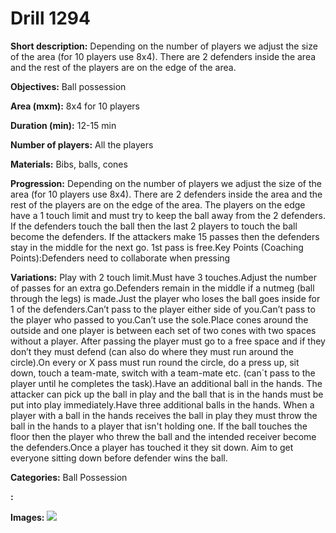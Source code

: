 # Drill 1294

**Short description:**
Depending on the number of players we adjust the size of the area (for 10 players use 8x4). There are 2 defenders inside the area and the rest of the players are on the edge of the area.

**Objectives:**
Ball possession

**Area (mxm):**
8x4 for 10 players

**Duration (min):**
12-15 min

**Number of players:**
All the players

**Materials:**
Bibs, balls, cones

**Progression:**
Depending on the number of players we adjust the size of the area (for 10 players use 8x4). There are 2 defenders inside the area and the rest of the players are on the edge of the area. The players on the edge have a 1 touch limit and must try to keep the ball away from the 2 defenders. If the defenders touch the ball then the last 2 players to touch the ball become the defenders. If the attackers make 15 passes then the defenders stay in the middle for the next go. 1st pass is free.Key Points (Coaching Points):Defenders need to collaborate when pressing

**Variations:**
Play with 2 touch limit.Must have 3 touches.Adjust the number of passes for an extra go.Defenders remain in the middle if a nutmeg (ball through the legs) is made.Just the player who loses the ball goes inside for 1 of the defenders.Can’t pass to the player either side of you.Can’t pass to the player who passed to you.Can’t use the sole.Place cones around the outside and one player is between each set of two cones with two spaces without a player. After passing the player must go to a free space and if they don’t they must defend (can also do where they must run around the circle).On every or X pass must run round the circle, do a press up, sit down, touch a team-mate, switch with a team-mate etc. (can´t pass to the player until he completes the task).Have an additional ball in the hands. The attacker can pick up the ball in play and the ball that is in the hands must be put into play immediately.Have three additional balls in the hands. When a player with a ball in the hands receives the ball in play they must throw the ball in the hands to a player that isn't holding one. If the ball touches the floor then the player who threw the ball and the intended receiver become the defenders.Once a player has touched it they sit down. Aim to get everyone sitting down before defender wins the ball.

**Categories:**
Ball Possession

**:**


**Images:**
![](https://www.coachingfutsal.com/\images\f8d92227-41c9-444d-b34f-377b588b763d_106.png)

